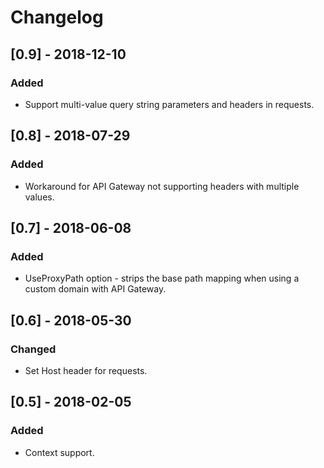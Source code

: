 # Changelog

## [0.9] - 2018-12-10
### Added
- Support multi-value query string parameters and headers in requests.

## [0.8] - 2018-07-29
### Added
- Workaround for API Gateway not supporting headers with multiple values.

## [0.7] - 2018-06-08
### Added
- UseProxyPath option - strips the base path mapping when using a custom domain with API Gateway.

## [0.6] - 2018-05-30
### Changed
- Set Host header for requests.

## [0.5] - 2018-02-05
### Added
- Context support.
